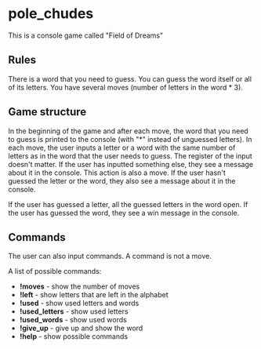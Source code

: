 # pole_chudes
This is a console game called "Field of Dreams"

## Rules
There is a word that you need to guess. You can guess the word itself or all of its letters.
You have several moves (number of letters in the word * 3).

## Game structure
In the beginning of the game and after each move, the word that you need to guess is printed to the console (with "\*" instead of unguessed letters).
In each move, the user inputs a letter or a word with the same number of letters as in the word that the user needs to guess.
The register of the input doesn't matter. If the user has inputted something else, they see a message about it in the console. This action is also a move.
If the user hasn't guessed the letter or the word, they also see a message about it in the console.

If the user has guessed a letter, all the guessed letters in the word open. If the user has guessed the word, they see a win message in the console.

## Commands
The user can also input commands. A command is not a move.

A list of possible commands:
- **!moves** - show the number of moves
- **!left** - show letters that are left in the alphabet
- **!used** - show used letters and words
- **!used_letters** - show used letters
- **!used_words** - show used words
- **!give_up** - give up and show the word
- **!help** - show possible commands

